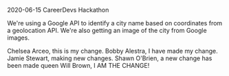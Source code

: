 2020-06-15 CareerDevs Hackathon

We're using a Google API to identify a city name based on coordinates from a geolocation API.
We're also getting an image of the city from Google images.

Chelsea Arceo, this is my change.
Bobby Alestra, I have made my change.
Jamie Stewart, making new changes.
Shawn O'Brien, a new change has been made queen
Will Brown, I AM THE CHANGE!